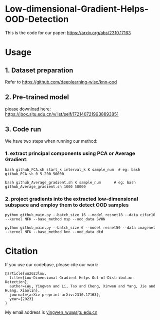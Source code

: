 # Low-dimensional-Gradient-Helps-OOD-Detection
This is the code for our paper: <https://arxiv.org/abs/2310.17163>
# Usage
## 1. Dataset preparation
Refer to <https://github.com/deeplearning-wisc/knn-ood>
## 2. Pre-trained model
please download here: <https://jbox.sjtu.edu.cn/v/list/self/1721407219938893851>
## 3. Code run
We have two steps when running our method: 
### 1. extract principal components using PCA or Average Gradient:
```bash github_PCA.sh start_k interval_k K sample_num  # eg: bash github_PCA.sh 0 5 200 50000```  

```bash github_Average_gradient.sh K sample_num      # eg: bash github_Average_gradient.sh 1000 50000```
### 2. project gradients into the extracted low-dimensional subspace and employ them to detect OOD samples
```python github_main.py --batch_size 16 --model resnet18 --data cifar10 --kernel NFK --base_method msp --ood_data SVHN```  

```python github_main.py --batch_size 6 --model resnet50 --data imagenet --kernel NFK --base_method knn --ood_data dtd ```
# Citation
If you use our codebase, please cite our work:
```
@article{wu2023low,
  title={Low-Dimensional Gradient Helps Out-of-Distribution Detection},
  author={Wu, Yingwen and Li, Tao and Cheng, Xinwen and Yang, Jie and Huang, Xiaolin},
  journal={arXiv preprint arXiv:2310.17163},
  year={2023}
}
```
My email address is yingwen_wu@sjtu.edu.cn
